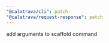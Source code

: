 ```yaml
---
"@calatrava/cli": patch
"@calatrava/request-response": patch
---
```


add arguments to scaffold command
